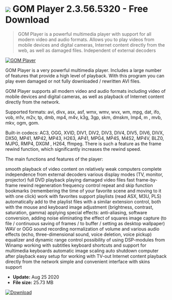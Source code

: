 # ![](https://cdn.softexe.net/static/icon/b/gom-player-3125.png) GOM Player 2.3.56.5320 - Free Download

> GOM Player is a powerful multimedia player with support for all modern video and audio formats. Allows you to play videos from mobile devices and digital cameras, Internet content directly from the web, as well as damaged files. Independent of external decoders

[![GOM Player](https://gallery.dpcdn.pl/imgc/Tools/162/g_-_420x350_1.5_-_x5e9074c1-fc22-4b9e-aec9-1c6f6b3e1624.png)](https://softexe.net/win/multimedia/audio-sound/gom-player:cpbe.html)

GOM Player is a very powerful multimedia player. Includes a large number of features that provide a high level of playback. With this program you can play even damaged or not fully downloaded / rewritten AVI files. 

GOM Player supports all modern video and audio formats including video of mobile devices and digital cameras, as well as playback of Internet content directly from the network. 

Supported formats: avi, divx, asx, asf, wmx, wmv, wvx, wm, mpg, dat, ifo, vob, m1v, m2v, tp, dmb, mp4, m4v, k3g, 3gp, skm, dmskm, lmp4, m , mvb, mkv, ogm, gom. 

Built-in codecs: AC3, OGG, XVID, DIV1, DIV2, DIV3, DIV4, DIV5, DIV6, DIVX, DX50, MP41, MP42, MP43, H263, AP41, MPG4, MP4S, M4S2, MP4V, BLZ0, MJPG, RMP4, DXGM , H264, ffmpeg.
There is such a feature as the frame rewind function, which significantly increases the rewind speed. 

The main functions and features of the player:


smooth playback of video content on relatively weak computers
complete independence from external decoders
various display modes (TV, monitor, projector)
full DVD playback
playing damaged video files
fast frame-by-frame rewind
regeneration frequency control
repeat and skip function
bookmarks (remembering the time of your favorite scene and moving to it with one click)
work with favorites
support playlists (read ASX, M3U, PLS)
automatically add to the playlist files with a similar extension
control, both with the mouse and keyboard
image adjustment (brightness, contrast, saturation, gamma)
applying special effects: anti-aliasing, software conversion, adding noise
eliminating the effect of squares
image capture (to file / continuous saving of frames / to buffer / setting as desktop wallpaper)
WAV or OGG sound recording
normalization of volume and various audio effects (echo, three-dimensional sound, voice deletion, voice pickup)
equalizer and dynamic range control
possibility of using DSP-modules from Winamp
working with subtitles
keyboard shortcuts and support for multimedia keyboards
automatic image scaling
auto shutdown computer after playback
easy setup for working with TV-out
Internet content playback directly from the network
simple and convenient interface with skins support


- **Update:** Aug 25 2020
- **File size:** 25.73 MB

[![Download](https://cdn.softexe.net/static/img/download.png)](https://softexe.net/win/multimedia/audio-sound/gom-player:cpbe.html)

